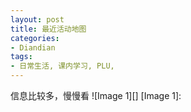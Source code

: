 ```yaml
---
layout: post
title: 最近活动地图
categories:
- Diandian
tags:
- 日常生活, 课内学习, PLU, 
---
```

信息比较多，慢慢看 !\[Image 1\]\[\] \[Image 1\]: